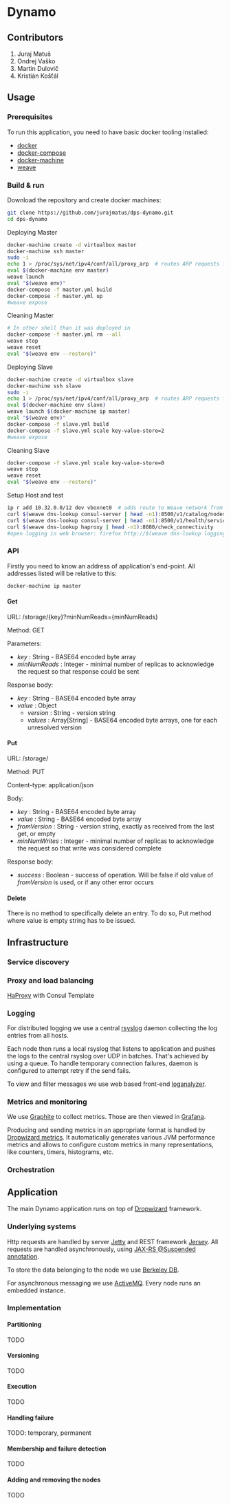 # Dynamo

## Contributors

1. Juraj Matuš
2. Ondrej Vaško
3. Martin Dulovič
4. Kristián Košťál

## Usage

### Prerequisites

To run this application, you need to have basic docker tooling installed:
* [docker](https://docs.docker.com/engine/installation/)
* [docker-compose](https://docs.docker.com/compose/install/)
* [docker-machine](https://docs.docker.com/machine/install-machine/)
* [weave](https://github.com/weaveworks/weave#installation)

### Build & run

Download the repository and create docker machines:

```bash
git clone https://github.com/jurajmatus/dps-dynamo.git
cd dps-dynamo
```

Deploying Master
```bash
docker-machine create -d virtualbox master
docker-machine ssh master
sudo -i
echo 1 > /proc/sys/net/ipv4/conf/all/proxy_arp  # routes ARP requests from docker-machine to docker containers
eval $(docker-machine env master)
weave launch
eval "$(weave env)"
docker-compose -f master.yml build
docker-compose -f master.yml up
#weave expose
```

Cleaning Master
```bash
# In other shell than it was deployed in
docker-compose -f master.yml rm --all
weave stop
weave reset
eval "$(weave env --restore)"
```

Deploying Slave
```bash
docker-machine create -d virtualbox slave
docker-machine ssh slave
sudo -i
echo 1 > /proc/sys/net/ipv4/conf/all/proxy_arp  # routes ARP requests from docker-machine to docker containers
eval $(docker-machine env slave)
weave launch $(docker-machine ip master)
eval "$(weave env)"
docker-compose -f slave.yml build
docker-compose -f slave.yml scale key-value-store=2
#weave expose
```

Cleaning Slave
```bash
docker-compose -f slave.yml scale key-value-store=0
weave stop
weave reset
eval "$(weave env --restore)"
```

Setup Host and test
```bash
ip r add 10.32.0.0/12 dev vboxnet0	# adds route to Weave network from host computer
curl $(weave dns-lookup consul-server | head -n1):8500/v1/catalog/nodes | python -m json.tool
curl $(weave dns-lookup consul-server | head -n1):8500/v1/health/service/dynamo | python -m json.tool
curl $(weave dns-lookup haproxy | head -n1):8080/check_connectivity
#open logging in web browser: firefox http://$(weave dns-lookup logging-server | head -n1)/login, firefox http://$(weave dns-lookup logging-server | head -n1)/loganalyzer
```

### API

Firstly you need to know an address of application's end-point. All addresses listed will be relative to this:
```bash
docker-machine ip master
```

#### Get

URL: /storage/{key}?minNumReads={minNumReads}

Method: GET

Parameters:

* _key_ : String - BASE64 encoded byte array
* _minNumReads_ : Integer - minimal number of replicas to acknowledge the request so that response could be sent

Response body:

* _key_ : String - BASE64 encoded byte array
* _value_ : Object
  * _version_ : String - version string
  * _values_ : Array[String] - BASE64 encoded byte arrays, one for each unresolved version

#### Put

URL: /storage/

Method: PUT

Content-type: application/json

Body:

* _key_ : String - BASE64 encoded byte array
* _value_ : String - BASE64 encoded byte array
* _fromVersion_ : String - version string, exactly as received from the last get, or empty
* _minNumWrites_ : Integer - minimal number of replicas to acknowledge the request so that write was considered complete

Response body:

* _success_ : Boolean - success of operation. Will be false if old value of _fromVersion_ is used, or if any other error occurs

#### Delete

There is no method to specifically delete an entry. To do so, Put method where value is empty string has to be issued.

## Infrastructure

### Service discovery

### Proxy and load balancing

[HaProxy](http://www.haproxy.org) with Consul Template

### Logging

For distributed logging we use a central [rsyslog](http://www.rsyslog.com) daemon collecting the log entries from all hosts.

Each node then runs a local rsyslog that listens to application and pushes the logs to the central rsyslog over UDP in batches.
That's achieved by using a queue. To handle temporary connection failures, daemon is configured to attempt retry if the send fails.

To view and filter messages we use web based front-end [loganalyzer](http://loganalyzer.adiscon.com/).

### Metrics and monitoring

We use [Graphite](https://graphite.readthedocs.org/en/latest/) to collect metrics.
Those are then viewed in [Grafana](http://grafana.org/).

Producing and sending metrics in an appropriate format is handled by
[Dropwizard metrics](https://dropwizard.github.io/metrics/3.1.0/).
It automatically generates various JVM performance metrics and allows to configure custom metrics
in many representations, like counters, timers, histograms, etc.

### Orchestration

## Application

The main Dynamo application runs on top of [Dropwizard](http://www.dropwizard.io/0.9.2/docs/) framework.

### Underlying systems

Http requests are handled by server [Jetty](http://www.eclipse.org/jetty/) and REST framework [Jersey](https://jersey.java.net/). All requests are handled asynchronously, using [JAX-RS @Suspended annotation](https://jersey.java.net/documentation/latest/async.html).

To store the data belonging to the node we use
[Berkeley DB](http://www.oracle.com/technetwork/database/database-technologies/berkeleydb/overview/index.html).

For asynchronous messaging we use [ActiveMQ](http://activemq.apache.org/). Every node runs an embedded instance.

### Implementation

#### Partitioning

TODO

#### Versioning

TODO

#### Execution

TODO

#### Handling failure

TODO: temporary, permanent

#### Membership and failure detection

TODO

#### Adding and removing the nodes

TODO
